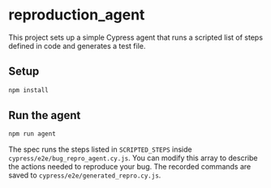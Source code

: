 # reproduction_agent

This project sets up a simple Cypress agent that runs a scripted list of steps defined in code and generates a test file.

## Setup

```bash
npm install
```

## Run the agent

```bash
npm run agent
```
The spec runs the steps listed in `SCRIPTED_STEPS` inside
`cypress/e2e/bug_repro_agent.cy.js`. You can modify this array to describe the
actions needed to reproduce your bug. The recorded commands are saved to
`cypress/e2e/generated_repro.cy.js`.

